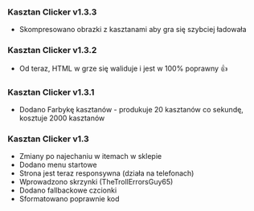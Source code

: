 ### Kasztan Clicker v1.3.3
- Skompresowano obrazki z kasztanami aby gra się szybciej ładowała

### Kasztan Clicker v1.3.2
- Od teraz, HTML w grze się waliduje i jest w 100% poprawny :thumbsup:

### Kasztan Clicker v1.3.1
- Dodano Farbykę kasztanów - produkuje 20 kasztanów co sekundę, kosztuje 2000 kasztanów

### Kasztan Clicker v1.3
- Zmiany po najechaniu w itemach w sklepie
- Dodano menu startowe
- Strona jest teraz responsywna (działa na telefonach)
- Wprowadzono skrzynki (TheTrollErrorsGuy65)
- Dodano fallbackowe czcionki
- Sformatowano poprawnie kod
